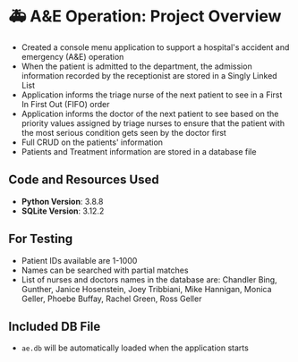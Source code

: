 # :ambulance: A&E Operation: Project Overview
* Created a console menu application to support a hospital's accident and emergency (A&E) operation
* When the patient is admitted to the department, the admission information recorded by the receptionist are stored in a Singly Linked List
* Application informs the triage nurse of the next patient to see in a First In First Out (FIFO) order
* Application informs the doctor of the next patient to see based on the priority values assigned by triage nurses to ensure that the patient with the most serious condition gets seen by the doctor first
* Full CRUD on the patients' information
* Patients and Treatment information are stored in a database file

## Code and Resources Used
* **Python Version**: 3.8.8
* **SQLite Version**: 3.12.2

## For Testing
* Patient IDs available are 1-1000
* Names can be searched with partial matches
* List of nurses and doctors names in the database are: Chandler Bing, Gunther, Janice Hosenstein, Joey Tribbiani, Mike Hannigan, Monica Geller, Phoebe Buffay, Rachel Green, Ross Geller

## Included DB File
* `ae.db` will be automatically loaded when the application starts
